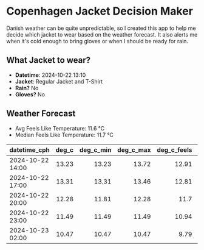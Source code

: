 
# Copenhagen Jacket Decision Maker

Danish weather can be quite unpredictable, so I created this app to help me decide which jacket to wear based on the weather forecast. 
It also alerts me when it's cold enough to bring gloves or when I should be ready for rain.

## What Jacket to wear?

- **Datetime**: 2024-10-22 13:10
- **Jacket**: Regular Jacket and T-Shirt
- **Rain?** No
- **Gloves?** No

## Weather Forecast
- Avg Feels Like Temperature: 11.6 °C
- Median Feels Like Temperature: 11.7 °C

| datetime_cph     |   deg_c |   deg_c_min |   deg_c_max |   deg_c_feels | weather   | wind   | rain   |
|:-----------------|--------:|------------:|------------:|--------------:|:----------|:-------|:-------|
| 2024-10-22 14:00 |   13.23 |       13.23 |       13.72 |         12.91 | Clouds    | Medium | None   |
| 2024-10-22 17:00 |   13.31 |       13.31 |       13.46 |         12.81 | Clouds    | High   | None   |
| 2024-10-22 20:00 |   12.28 |       11.81 |       12.28 |         11.7  | Clouds    | High   | None   |
| 2024-10-22 23:00 |   11.49 |       11.49 |       11.49 |         10.94 | Clouds    | High   | None   |
| 2024-10-23 02:00 |   10.47 |       10.47 |       10.47 |          9.79 | Clouds    | High   | None   |
        